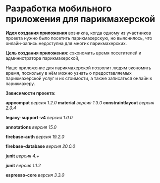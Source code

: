 # Разработка мобильного приложения для парикмахерской
__Идея создания приложения__ возникла, когда одному из участников проекта нужно было посетить парикмахерскую, но выяснилось, что онлайн-запись недоступна для многих парикмахерских.

__Цель создания приложения__: сэкономить время посетителей и администратора парикмахерской,

Наше приложение для парикмахерской позволит людям экономить время, поскольку в нём можно узнать о предоставляемых парикмахерской услуг и их стоимости, а также записаться онлайн к парикмахеру.

__Зависимости проекта:__

__appcompat__ _версия 1.2.0_
__material__ _версия 1.3.0_
__constraintlayout__ _версия 2.0.4_

__legacy-support-v4__ _версия 1.0.0_

__annotations__ _версия 15.0_

__firebase-auth__ _версия 19.2.0_

__firebase-database__ _версия 20.0.0_

__junit__ _версия 4.+_

__junit__ _версия 1.1.2_

__espresso-core__ _версия 3.3.0_
